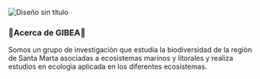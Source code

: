 ![Diseño sin título](https://user-images.githubusercontent.com/124400674/218117552-c7c628a2-6d78-4b97-abff-92e586740a37.png)
### :mosquito:Acerca de GIBEA:tropical_fish: 
Somos un grupo de investigaciòn que estudia la biodiversidad de la regiòn de Santa Marta asociadas a ecosistemas marinos y litorales y realiza estudios en ecologìa aplicada en los diferentes ecosistemas. 
